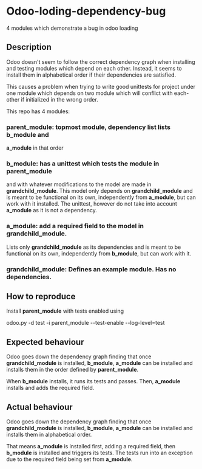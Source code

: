 Odoo-loding-dependency-bug
==========================

4 modules which demonstrate a bug in odoo loading

## Description

Odoo doesn't seem to follow the correct dependency graph when installing and
testing modules which depend on each other. Instead, it seems to install them
in alphabetical order if their dependencies are satisfied.

This causes a problem when trying to write good unittests for project under one
module which depends on two module which will conflict with each-other if
initialized in the wrong order.

This repo has 4 modules:

### **parent_module**: topmost module, dependency list lists **b_module** and 
**a_module** in that order

### **b_module**: has a unittest which tests the module in **parent_module** 
and with whatever modifications to the model are made in **grandchild_module**.
This model only depends on **grandchild_module** and is meant to be functional 
on its own, independently from **a_module**, but can work with it installed.
The unittest, however do not take into account **a_module** as it is not a 
dependency.

### **a_module**: add a required field to the model in **grandchild_module**.
Lists only **grandchild_module** as its dependencies and is meant to be 
functional on its own, independently from **b_module**, but can work with it.

### **grandchild_module**: Defines an example module. Has no dependencies.

## How to reproduce

Install **parent_module** with tests enabled using

odoo.py -d test -i parent_module --test-enable --log-level=test

## Expected behaviour

Odoo goes down the dependency graph finding that once **grandchild_module** is
installed, **b_module**, **a_module** can be installed and installs them in the
order defined by **parent_module**.

When **b_module** installs, it runs its tests and passes. Then, **a_module**
installs and adds the required field.

## Actual behaviour

Odoo goes down the dependency graph finding that once **grandchild_module** is
installed, **b_module**, **a_module** can be installed and installs them in
alphabetical order.

That means **a_module** is installed first, adding a required field, then 
**b_module** is installed and triggers its tests. The tests run into an 
exception due to the required field being set from **a_module**. 
